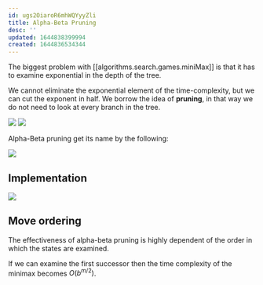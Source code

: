 ```yaml
---
id: ugs2OiaroR6mhWQYyyZli
title: Alpha-Beta Pruning
desc: ''
updated: 1644838399994
created: 1644836534344
---
```

The biggest problem with [[algorithms.search.games.miniMax]] is that it has to examine exponential in the depth of the tree.

We cannot eliminate the exponential element of the time-complexity, but we can cut the exponent in half. We borrow the idea of **pruning**, in that way we do not need to look at every branch in the tree. 

![](/assets/images/2022-02-14-12-16-32.png)
![](/assets/images/2022-02-14-12-16-53.png)

Alpha-Beta pruning get its name by the following:

![](/assets/images/2022-02-14-12-18-17.png)

## Implementation
![](/assets/images/2022-02-14-12-19-09.png)

## Move ordering
The effectiveness of alpha-beta pruning is highly dependent of the order in which the states are examined. 

If we can examine the first successor then the time complexity of the minimax becomes $O(b^{m/2})$.
